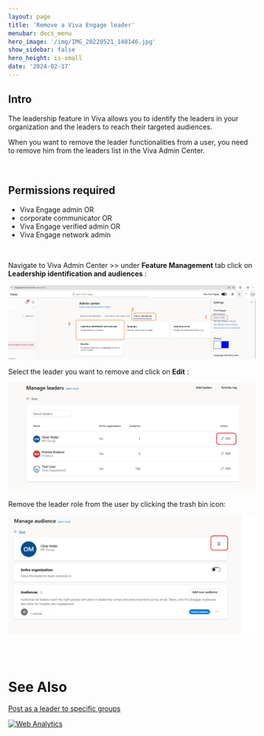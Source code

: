 ```yaml
---
layout: page
title: 'Remove a Viva Engage leader'
menubar: docs_menu
hero_image: '/img/IMG_20220521_140146.jpg'
show_sidebar: false
hero_height: is-small
date: '2024-02-17'
---
```



## Intro 

The leadership feature in Viva allows you to identify the leaders in your organization and the leaders to reach their targeted audiences.

When you want to remove the leader functionalities from a user, you need to remove him from the leaders list in the Viva Admin Center.

<br/>

## Permissions required

* Viva Engage admin OR 
* corporate communicator OR 
* Viva Engage verified admin OR 
* Viva Engage network admin 

<br/>

Navigate to Viva Admin Center >> under **Feature Management** tab click on **Leadership identification and audiences** :

<img src="/articles/images/removeleader.png" >


Select the leader you want to remove and click on **Edit** :

<img src="/articles/images/removeleader2.png">


Remove the leader role from the user by clicking the trash bin icon:

<img src="/articles/images/removeleader3.png" >


<br/><br/>  

# See Also

[Post as a leader to specific groups](https://powershellscripts.github.io/articles/en/Viva/Post%20as%20a%20leader%20to%20specific%20groups/)


<!-- Default Statcounter code for Viva Remove leader
https://powershellscripts.github.io/articles/en/Viva/removeleader
-->
<script type="text/javascript">
var sc_project=12957426; 
var sc_invisible=1; 
var sc_security="00f404a3";
var sc_client_storage="disabled"; 
</script>
<script type="text/javascript"
src="https://www.statcounter.com/counter/counter.js"
async></script>
<noscript><div class="statcounter"><a title="Web Analytics"
href="https://statcounter.com/" target="_blank"><img
class="statcounter"
src="https://c.statcounter.com/12957426/0/00f404a3/1/"
alt="Web Analytics"
referrerPolicy="no-referrer-when-downgrade"></a></div></noscript>
<!-- End of Statcounter Code -->

